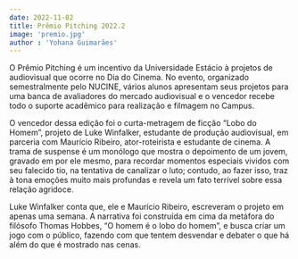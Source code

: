 ```yaml
---
date: 2022-11-02
title: Prêmio Pitching 2022.2
image: 'premio.jpg'
author : 'Yohana Guimarães'
---
```


O Prêmio Pitching é um incentivo da Universidade Estácio à projetos de audiovisual que ocorre no Dia do Cinema. No evento, organizado semestralmente pelo NUCINE, vários alunos apresentam seus projetos para uma banca de avaliadores do mercado audiovisual e o vencedor recebe todo o suporte acadêmico para realização e filmagem no Campus.

O vencedor dessa edição foi o curta-metragem de ficção “Lobo do Homem”, projeto de Luke Winfalker, estudante de produção audiovisual, em parceria com Maurício Ribeiro, ator-roteirista e estudante de cinema. A trama de suspense é um monólogo que mostra o depoimento de um jovem, gravado em por ele mesmo, para recordar momentos especiais vividos com seu falecido tio, na tentativa de canalizar o luto; contudo, ao fazer isso, traz à tona emoções muito mais profundas e revela um fato terrível sobre essa relação agridoce.

Luke Winfalker conta que, ele e Maurício Ribeiro, escreveram o projeto em apenas uma semana. A narrativa foi construída em cima da metáfora do filósofo Thomas Hobbes, “O homem é o lobo do homem”, e busca criar um jogo com o público, fazendo com que tentem desvendar e debater o que há além do que é mostrado nas cenas. 